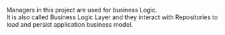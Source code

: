 Managers in this project are used for business Logic.  
It is also called Business Logic Layer and they interact with Repositories to load and persist application business model.
